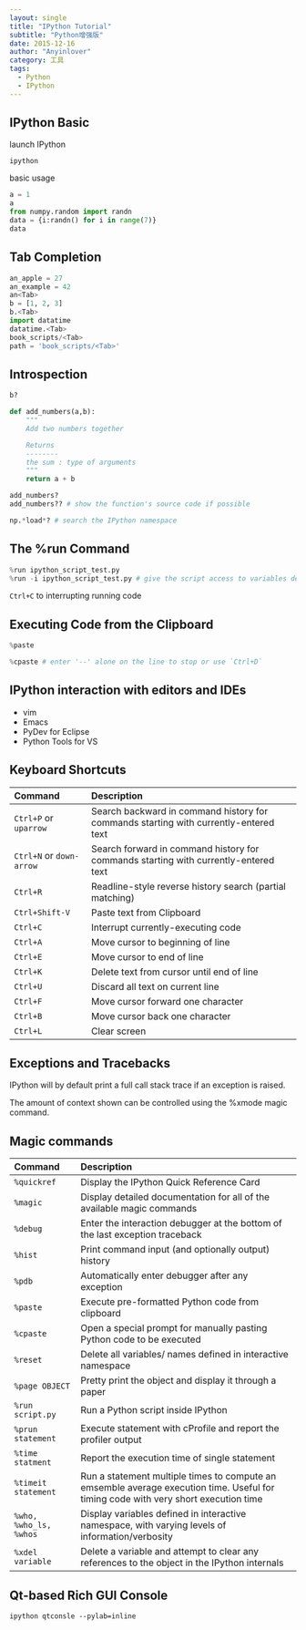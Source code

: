 ```yaml
---
layout: single
title: "IPython Tutorial"
subtitle: "Python增强版"
date: 2015-12-16
author: "Anyinlover"
category: 工具
tags:
  - Python
  - IPython
---
```


## IPython Basic


launch IPython

~~~ shell
ipython
~~~

basic usage

~~~ python
a = 1
a
from numpy.random import randn
data = {i:randn() for i in range(7)}
data
~~~

## Tab Completion

~~~ python
an_apple = 27
an_example = 42
an<Tab>
b = [1, 2, 3]
b.<Tab>
import datatime
datatime.<Tab>
book_scripts/<Tab>
path = 'book_scripts/<Tab>'
~~~

## Introspection

~~~python
b?

def add_numbers(a,b):
    """
    Add two numbers together

    Returns
    --------
    the sum : type of arguments
    """
    return a + b

add_numbers?
add_numbers?? # show the function's source code if possible

np.*load*? # search the IPython namespace
~~~

## The %run Command

~~~python
%run ipython_script_test.py
%run -i ipython_script_test.py # give the script access to variables defined in the IPython namespace.
~~~

`Ctrl+C` to interrupting running code

## Executing Code from the Clipboard

~~~python
%paste

%cpaste # enter '--' alone on the line to stop or use `Ctrl+D`
~~~

## IPython interaction with editors and IDEs

* vim
* Emacs
* PyDev for Eclipse
* Python Tools for VS

## Keyboard Shortcuts

|Command|Description|
|:------|:----------|
|`Ctrl+P` or `uparrow`|Search backward in command history for commands starting with currently-entered text|
|`Ctrl+N` or `down-arrow`|Search forward in command history for commands starting with currently-entered text|
|`Ctrl+R`|Readline-style reverse history search (partial matching)
|`Ctrl+Shift-V`| Paste text from Clipboard|
|`Ctrl+C`|Interrupt currently-executing code|
|`Ctrl+A`|Move cursor to beginning of line|
|`Ctrl+E`|Move cursor to end of line|
|`Ctrl+K`|Delete text from cursor until end of line|
|`Ctrl+U`|Discard all text on current line|
|`Ctrl+F`|Move cursor forward one character|
|`Ctrl+B`|Move cursor back one character|
|`Ctrl+L`|Clear screen|

## Exceptions and Tracebacks

IPython will by default print a full call stack trace if an exception is raised.

The amount of context shown can be controlled using the %xmode magic command.

## Magic commands

|Command|Description|
|:------|:-----|
|`%quickref`|Display the IPython Quick Reference Card|
|`%magic`| Display detailed documentation for all of the available magic commands|
|`%debug`|Enter the interaction debugger at the bottom of the last exception traceback|
|`%hist`|Print command input (and optionally output) history|
|`%pdb`|Automatically enter debugger after any exception|
|`%paste`|Execute pre-formatted Python code from clipboard|
|`%cpaste`|Open a special prompt for manually pasting Python code to be executed|
|`%reset`|Delete all variables/ names defined in interactive namespace|
|`%page OBJECT`| Pretty print the object and display it through a paper|
|`%run script.py`| Run a Python script inside IPython|
|`%prun statement`|Execute statement with cProfile and report the profiler output|
|`%time statment`|Report the execution time of single statement|
|`%timeit statement`|Run a statement multiple times to compute an emsemble average execution time. Useful for timing code with very short execution time|
|`%who, %who_ls, %whos`|Display variables defined in interactive namespace, with varying levels of information/verbosity|
|`%xdel variable`|Delete a variable and attempt to clear any references to the object in the IPython internals|

## Qt-based Rich GUI Console

~~~ shell
ipython qtconsle --pylab=inline
~~~
